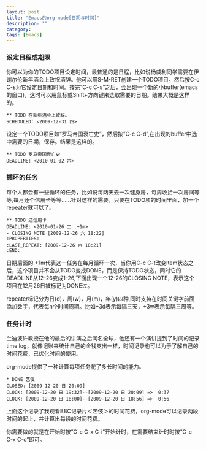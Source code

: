 ```yaml
---
layout: post
title: "Emacs的org-mode[日期与时间]"
description: ""
category: 
tags: [Emacs]
---
```


### 设定日程或期限  

你可以为你的TODO项目设定时间，最普通的是日程，比如说杨威利同学需要在伊谢尔伦新年酒会上致祝酒辞。他可以用S-M-RET创建一个TODO项目。然后按C-c C-s为它设定日期和时间。按完“C-c C-s”之后，会出现一个新的小buffer(emacs的窗口)，这时可以用鼠标或Shift+方向键来选取需要的日期。结果大概是这样的。  
	
	** TODO 在新年酒会上致辞。  
	SCHEDULED: <2009-12-31 四>  

设定一个TODO项目如“罗马帝国衰亡史”，然后按”C-c C-d”,在出现的buffer中选中需要的日期，保存。结果是这样的。  
	
	** TODO 罗马帝国衰亡史  
	DEADLINE: <2010-01-02 六>  

### 揗环的任务  

每个人都会有一些循环的任务，比如说每两天去一次健身房，每周收拾一次房间等等,每月还个信用卡等等……针对这样的需要，只要在TODO项的时间里面，加一个repeater就可以了。  

	** TODO 还信用卡
	DEADLINE: <2010-01-26 二 .+1m>
	- CLOSING NOTE [2009-12-26 六 18:22]
	:PROPERTIES:
	:LAST_REPEAT: [2009-12-26 六 18:21]
	:END:  
	
日期后面的.+1m代表这一任务在每月循环一次，当你用C-c C-t改变Item状态之后，这个项目并不会从TODO变成DONE，而是保持TODO状态，同时它的DEADLINE从12-26变成1-26,下面出现一个12-26的CLOSING NOTE，表示这个项目在12月26日被标记为DONE过。  

repeater标记分为日(d)，周(w)，月(m)，年(y)四种,同时支持在时间关键字前面添加数字，代表每n个时间周期。比如+3d表示每隔三天，+3w表示每隔三周等。

### 任务计时  

兰迪波许教授在他的最后的讲演之后闻名全球，他还有一个演讲提到了时间的记录time log，就像记账来统计自己的金钱支出一样，时间记录也可以为于了解自己的时间花费，已优化时间的使用。  

org-mode提供了一种计算每项任务花了多长时间的能力。  

	* DONE 艺伎
	CLOSED: [2009-12-20 日 20:09]
	CLOCK: [2009-12-20 日 19:32]--[2009-12-20 日 20:09] =>  0:37
	CLOCK: [2009-12-20 日 18:00]--[2009-12-20 日 18:56] =>  0:56
上面这个记录了我观看BBC记录片＜艺伎＞的时间花费，org-mode可以记录两段时间的起止，并计算出每段的时间花费。  

你需要做的就是在开始时按”C-c C-x C-i”开始计时，在需要结束计时时按”C-c C-x C-o”即可。


